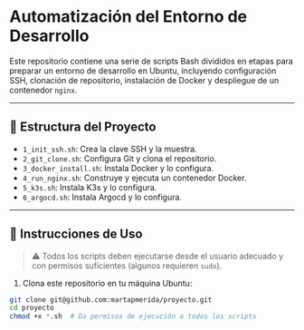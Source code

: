# Automatización del Entorno de Desarrollo

Este repositorio contiene una serie de scripts Bash divididos en etapas para preparar un entorno de desarrollo en Ubuntu, incluyendo configuración SSH, clonación de repositorio, instalación de Docker y despliegue de un contenedor `nginx`.

---

## 📁 Estructura del Proyecto

- `1_init_ssh.sh`: Crea la clave SSH y la muestra.
- `2_git_clone.sh`: Configura Git y clona el repositorio.
- `3_docker_install.sh`: Instala Docker y lo configura.
- `4_run_nginx.sh`: Construye y ejecuta un contenedor Docker.
- `5_k3s.sh`: Instala K3s y lo configura.
- `6_argocd.sh`: Instala Argocd y lo configura.

---

## 🚀 Instrucciones de Uso

> ⚠️ Todos los scripts deben ejecutarse desde el usuario adecuado y con permisos suficientes (algunos requieren `sudo`).

1. Clona este repositorio en tu máquina Ubuntu:

```bash
git clone git@github.com:martapmerida/proyecto.git
cd proyecto
chmod +x *.sh  # Da permisos de ejecución a todos los scripts
